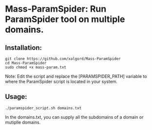 # Mass-ParamSpider: Run ParamSpider tool on multiple domains.

## Installation:
```
git clone https://github.com/xalgord/Mass-ParamSpider
cd Mass-ParamSpider
sudo chmod +x mass-param.txt
```

Note: Edit the script and replace the [PARAMSPIDER_PATH] variable to where the ParamSpider script is located in your system. 

## Usage:
```
./paramspider_script.sh domains.txt
```
In the domains.txt, you can supply all the subdomains of a domain or mutiplle domains.
